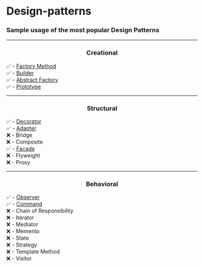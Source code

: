 
# Design-patterns

### Sample usage of the most popular Design Patterns
<hr>

### <p align="center"> Creational </p>
✅ -  [Factory Method](https://github.com/vicardo11/design-patterns/tree/master/FactoryMethod)\
✅ -  [Builder](https://github.com/vicardo11/design-patterns/tree/master/Builder)\
✅ -  [Abstract Factory](https://github.com/vicardo11/design-patterns/tree/master/AbstractFactory)\
✅ -  [Prototype](https://github.com/vicardo11/design-patterns/tree/master/Prototype)
<hr>

### <p align="center"> Structural</p>
✅ - [Decorator](https://github.com/vicardo11/design-patterns/tree/master/Decorator)\
✅ - [Adapter](https://github.com/vicardo11/design-patterns/tree/master/Adapter)\
❌ - Bridge\
❌ - Composite\
✅ - [Facade](https://github.com/vicardo11/design-patterns/tree/master/Facade)\
❌ - Flyweight\
❌ - Proxy
<hr>


### <p align="center"> Behavioral</p>
✅ - [Observer](https://github.com/vicardo11/design-patterns/tree/master/Observer)\
✅ - [Command](https://github.com/vicardo11/design-patterns/tree/master/Command)\
❌ - Chain of Responsibility\
❌ - Iterator\
❌ - Mediator\
❌ - Memento\
❌ - State\
❌ - Strategy\
❌ - Template Method\
❌ - Visitor


